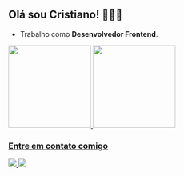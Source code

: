 ## Olá sou Cristiano! 🧑🏻‍💻

- Trabalho como **Desenvolvedor Frontend**.

<div>
  <a href="https://github.com/cristianoof"/>
  <img height="165em" src="https://github-readme-stats.vercel.app/api?username=cristianoof&show_icons=true&theme=dark&include_all_commits=true&count_private=true"/>
  <img height="165em" src="https://github-readme-stats.vercel.app/api/top-langs/?username=cristianoof&layout=compact&langs_count=7&theme=dark"/>
</div>

### Entre em contato comigo
<div>
  <a href="https://www.linkedin.com/in/cristianofernandesdev/" target="_blank" />
  <img src="https://img.shields.io/badge/LinkedIn-0077B5?style=for-the-badge&logo=linkedin&logoColor=white"/>
  <a href="mailto:cristiano.fernandes.of@gmail.com"/>
  <img src="https://img.shields.io/badge/Gmail-D14836?style=for-the-badge&logo=gmail&logoColor=white"/>
 </div>
